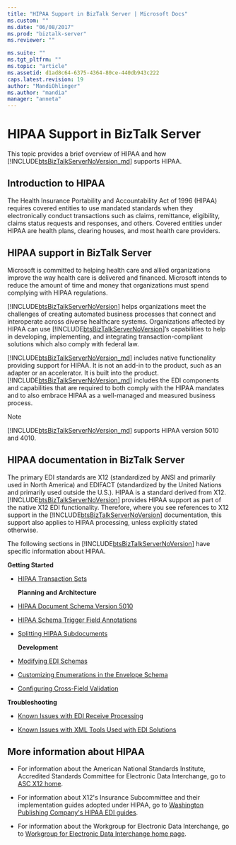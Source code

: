 ```yaml
---
title: "HIPAA Support in BizTalk Server | Microsoft Docs"
ms.custom: ""
ms.date: "06/08/2017"
ms.prod: "biztalk-server"
ms.reviewer: ""

ms.suite: ""
ms.tgt_pltfrm: ""
ms.topic: "article"
ms.assetid: d1ad8c64-6375-4364-80ce-440db943c222
caps.latest.revision: 19
author: "MandiOhlinger"
ms.author: "mandia"
manager: "anneta"
---
```

# HIPAA Support in BizTalk Server
This topic provides a brief overview of HIPAA and how [!INCLUDE[btsBizTalkServerNoVersion_md](../includes/btsbiztalkservernoversion-md.md)] supports HIPAA.  
  
## Introduction to HIPAA  
 The Health Insurance Portability and Accountability Act of 1996 (HIPAA) requires covered entities to use mandated standards when they electronically conduct transactions such as claims, remittance, eligibility, claims status requests and responses, and others. Covered entities under HIPAA are health plans, clearing houses, and most health care providers.  
  
## HIPAA support in BizTalk Server  
 Microsoft is committed to helping health care and allied organizations improve the way health care is delivered and financed. Microsoft intends to reduce the amount of time and money that organizations must spend complying with HIPAA regulations.  
  
 [!INCLUDE[btsBizTalkServerNoVersion](../includes/btsbiztalkservernoversion-md.md)] helps organizations meet the challenges of creating automated business processes that connect and interoperate across diverse healthcare systems. Organizations affected by HIPAA can use [!INCLUDE[btsBizTalkServerNoVersion](../includes/btsbiztalkservernoversion-md.md)]’s capabilities to help in developing, implementing, and integrating transaction-compliant solutions which also comply with federal law.  
  
[!INCLUDE[btsBizTalkServerNoVersion_md](../includes/btsbiztalkservernoversion-md.md)] includes native functionality providing support for HIPAA. It is not an add-in to the product, such as an adapter or an accelerator. It is built into the product. [!INCLUDE[btsBizTalkServerNoVersion_md](../includes/btsbiztalkservernoversion-md.md)] includes the EDI components and capabilities that are required to both comply with the HIPAA mandates and to also embrace HIPAA as a well-managed and measured business process.  
  
> [!NOTE]
>  [!INCLUDE[btsBizTalkServerNoVersion_md](../includes/btsbiztalkservernoversion-md.md)] supports HIPAA version 5010 and 4010.  
  
## HIPAA documentation in BizTalk Server  
 The primary EDI standards are X12 (standardized by ANSI and primarily used in North America) and EDIFACT (standardized by the United Nations and primarily used outside the U.S.). HIPAA is a standard derived from X12. [!INCLUDE[btsBizTalkServerNoVersion](../includes/btsbiztalkservernoversion-md.md)] provides HIPAA support as part of the native X12 EDI functionality. Therefore, where you see references to X12 support in the [!INCLUDE[btsBizTalkServerNoVersion](../includes/btsbiztalkservernoversion-md.md)] documentation, this support also applies to HIPAA processing, unless explicitly stated otherwise.  
  
 The following sections in [!INCLUDE[btsBizTalkServerNoVersion](../includes/btsbiztalkservernoversion-md.md)] have specific information about HIPAA.  
  
 **Getting Started**  
  
- [HIPAA Transaction Sets](../core/hipaa-transaction-sets.md)  
  
  **Planning and Architecture**  
  
- [HIPAA Document Schema Version 5010](../core/hipaa-document-schema-version-5010.md)  
  
- [HIPAA Schema Trigger Field Annotations](../core/hipaa-schema-trigger-field-annotations.md)  
  
- [Splitting HIPAA Subdocuments](../core/splitting-hipaa-subdocuments.md)  
  
  **Development**  
  
- [Modifying EDI Schemas](../core/modifying-edi-schemas.md) 

- [Customizing Enumerations in the Envelope Schema](../core/customizing-enumerations-in-the-envelope-schema.md)

- [Configuring Cross-Field Validation](../core/configuring-cross-field-validation.md)

  
 **Troubleshooting**  
  
-   [Known Issues with EDI Receive Processing](../core/known-issues-with-edi-receive-processing.md)  
  
-   [Known Issues with XML Tools Used with EDI Solutions](../core/known-issues-with-xml-tools-used-with-edi-solutions.md)  
  
## More information about HIPAA  
  
-   For information about the American National Standards Institute, Accredited Standards Committee for Electronic Data Interchange, go to [ASC X12 home](http://www.x12.org/).  
  
-   For information about X12's Insurance Subcommittee and their implementation guides adopted under HIPAA, go to [Washington Publishing Company's HIPAA EDI guides](http://www.wpc-edi.com/).
  
-   For information about the Workgroup for Electronic Data Interchange, go to [Workgroup for Electronic Data Interchange home page](http://www.wedi.org/).